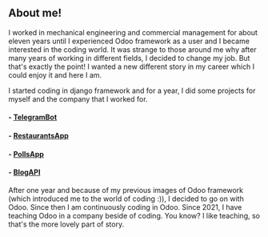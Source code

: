 ## About me!

I worked in mechanical engineering and commercial management for about eleven years until I experienced Odoo framework as a user and I became interested in the coding world. It was strange to those around me why after many years of working in different fields, I decided to change my job. But that's exactly the point! I wanted a new different story in my career which I could enjoy it and here I am.

I started coding in django framework and for a year, I did some projects for myself and the company that I worked for.

#### - [TelegramBot](https://github.com/PilaPont/TelegramBot)

#### - [RestaurantsApp](https://github.com/PilaPont/RestaurantsApp)

#### - [PollsApp](https://github.com/PilaPont/PollsApp)

#### - [BlogAPI](https://github.com/PilaPont/blog)

After one year and because of my previous images of Odoo framework (which introduced me to the world of coding :)), I decided to go on with Odoo. Since then I am continuously coding in Odoo.
Since 2021, I have teaching Odoo in a company beside of coding. You know? I like teaching, so that's the more lovely part of story.

<!--
**PilaPont/PilaPont** is a ✨ _special_ ✨ repository because its `README.md` (this file) appears on your GitHub profile.

Here are some ideas to get you started:

- 🔭 I’m currently working on ...
- 🌱 I’m currently learning ...
- 👯 I’m looking to collaborate on ...
- 🤔 I’m looking for help with ...
- 💬 Ask me about ...
- 📫 How to reach me: ...
- 😄 Pronouns: ...
- ⚡ Fun fact: ...
-->
